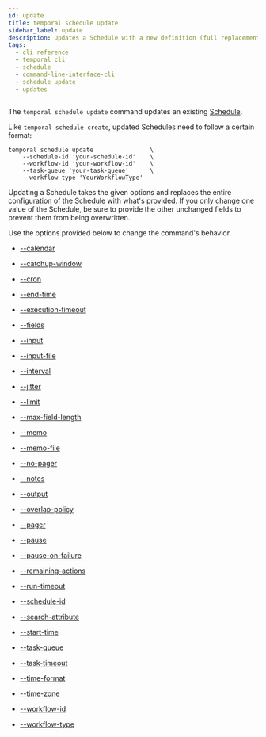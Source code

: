```yaml
---
id: update
title: temporal schedule update
sidebar_label: update
description: Updates a Schedule with a new definition (full replacement, not patch).
tags:
  - cli reference
  - temporal cli
  - schedule
  - command-line-interface-cli
  - schedule update
  - updates
---
```


The `temporal schedule update` command updates an existing [Schedule](/concepts/what-is-a-schedule).

Like `temporal schedule create`, updated Schedules need to follow a certain format:

```
temporal schedule update 			    \
    --schedule-id 'your-schedule-id' 	\
    --workflow-id 'your-workflow-id' 	\
    --task-queue 'your-task-queue' 		\
    --workflow-type 'YourWorkflowType'
```

Updating a Schedule takes the given options and replaces the entire configuration of the Schedule with what's provided.
If you only change one value of the Schedule, be sure to provide the other unchanged fields to prevent them from being overwritten.

Use the options provided below to change the command's behavior.

- [--calendar](/cli/cmd-options/calendar)

- [--catchup-window](/cli/cmd-options/catchup-window)

- [--cron](/cli/cmd-options/cron)

- [--end-time](/cli/cmd-options/end-time)

- [--execution-timeout](/cli/cmd-options/execution-timeout)

- [--fields](/cli/cmd-options/fields)

- [--input](/cli/cmd-options/input)

- [--input-file](/cli/cmd-options/input-file)

- [--interval](/cli/cmd-options/interval)

- [--jitter](/cli/cmd-options/jitter)

- [--limit](/cli/cmd-options/limit)

- [--max-field-length](/cli/cmd-options/max-field-length)

- [--memo](/cli/cmd-options/memo)

- [--memo-file](/cli/cmd-options/memo-file)

- [--no-pager](/cli/cmd-options/no-pager)

- [--notes](/cli/cmd-options/notes)

- [--output](/cli/cmd-options/output)

- [--overlap-policy](/cli/cmd-options/overlap-policy)

- [--pager](/cli/cmd-options/pager)

- [--pause](/cli/cmd-options/pause)

- [--pause-on-failure](/cli/cmd-options/pause-on-failure)

- [--remaining-actions](/cli/cmd-options/remaining-actions)

- [--run-timeout](/cli/cmd-options/run-timeout)

- [--schedule-id](/cli/cmd-options/schedule-id)

- [--search-attribute](/cli/cmd-options/search-attribute)

- [--start-time](/cli/cmd-options/start-time)

- [--task-queue](/cli/cmd-options/task-queue)

- [--task-timeout](/cli/cmd-options/task-timeout)

- [--time-format](/cli/cmd-options/time-format)

- [--time-zone](/cli/cmd-options/time-zone)

- [--workflow-id](/cli/cmd-options/workflow-id)

- [--workflow-type](/cli/cmd-options/workflow-type)
